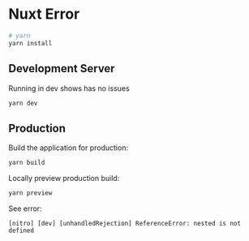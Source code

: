 # Nuxt Error


```bash
# yarn
yarn install
```

## Development Server

Running in dev shows has no issues

```bash
yarn dev
```

## Production

Build the application for production:

```bash
yarn build
```

Locally preview production build:

```bash
yarn preview
```

See error:
```
[nitro] [dev] [unhandledRejection] ReferenceError: nested is not defined
```